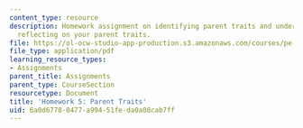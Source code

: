 ```yaml
---
content_type: resource
description: Homework assignment on identifying parent traits and understanding and
  reflecting on your parent traits.
file: https://ol-ocw-studio-app-production.s3.amazonaws.com/courses/pe-550-designing-your-life-spring-2009/6a0d67780477a99451feda0a08cab7ff_MITPE_550iap09_s09_assn05.pdf
file_type: application/pdf
learning_resource_types:
- Assignments
parent_title: Assignments
parent_type: CourseSection
resourcetype: Document
title: 'Homework 5: Parent Traits'
uid: 6a0d6778-0477-a994-51fe-da0a08cab7ff
---
```

